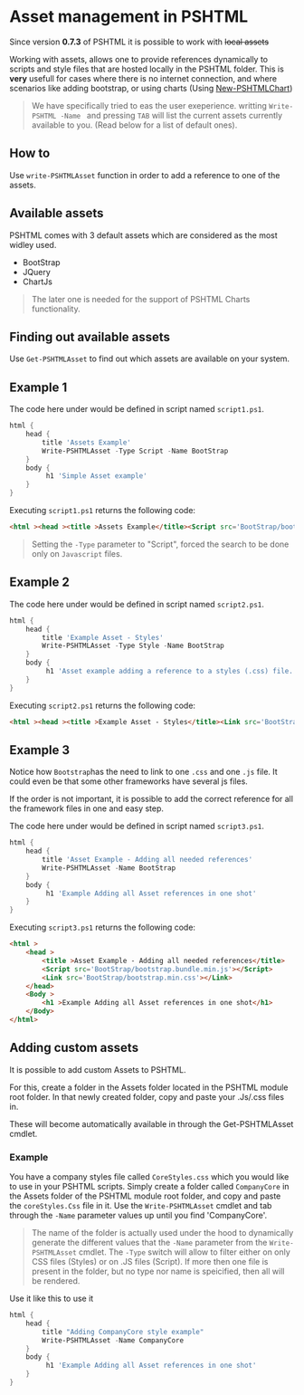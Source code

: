 # Asset management in PSHTML

Since version **0.7.3** of PSHTML it is possible to work with ~~local assets~~ 

Working with assets, allows one to provide references dynamically to scripts and style files that are hosted locally in the PSHTML folder.
This is **very** usefull for cases where there is no internet connection, and where scenarios like adding bootstrap, or using charts (Using [New-PSHTMLChart](../Charts/Charts.md)) 

> We have specifically tried to eas the user exeperience. writting ```Write-PSHTML -Name ``` and pressing ```TAB``` will list the current assets currently available to you. (Read below for a list of default ones).

## How to

Use ```write-PSHTMLAsset``` function in order to add a reference to one of the assets.

## Available assets

PSHTML comes with 3 default assets which are considered as the most widley used.
- BootStrap
- JQuery
- ChartJs

> The later one is needed for the support of PSHTML Charts functionality.

## Finding out available assets

Use ```Get-PSHTMLAsset``` to find out which assets are available on your system.

## Example 1

The code here under would be defined in script named ```script1.ps1```.

```powershell
html {
    head {
        title 'Assets Example'
        Write-PSHTMLAsset -Type Script -Name BootStrap
    }
    body {
         h1 'Simple Asset example'
    }
}
```

Executing ```script1.ps1``` returns the following code:

```html
<html ><head ><title >Assets Example</title><Script src='BootStrap/bootstrap.bundle.min.js'></Script></head><Body ><h1 >Simple Asset example</h1></Body></html>
```

> Setting the ```-Type``` parameter to "Script", forced the search to be done only on `Javascript` files.

## Example 2

The code here under would be defined in script named ```script2.ps1```.

```powershell
html {
    head {
        title 'Example Asset - Styles'
        Write-PSHTMLAsset -Type Style -Name BootStrap
    }
    body {
         h1 'Asset example adding a reference to a styles (.css) file.'
    }
}
```

Executing ```script2.ps1``` returns the following code:

```html
<html ><head ><title >Example Asset - Styles</title><Link src='BootStrap/bootstrap.min.css'></Link></head><Body ><h1 >Asset example adding a reference to a styles (.css) file.</h1></Body></html>
```

## Example 3

Notice how ```Bootstrap```has the need to link to one ```.css``` and one ```.js``` file.
It could even be that some other frameworks have several js files.

If the order is not important,  it is possible to add the correct reference for all the framework files in one and easy step.

The code here under would be defined in script named ```script3.ps1```.

```powershell
html {
    head {
        title 'Asset Example - Adding all needed references'
        Write-PSHTMLAsset -Name BootStrap
    }
    body {
         h1 'Example Adding all Asset references in one shot'
    }
}
```

Executing ```script3.ps1``` returns the following code:

```html
<html >
    <head >
        <title >Asset Example - Adding all needed references</title>
        <Script src='BootStrap/bootstrap.bundle.min.js'></Script>
        <Link src='BootStrap/bootstrap.min.css'></Link>
    </head>
    <Body >
        <h1 >Example Adding all Asset references in one shot</h1>
    </Body>
</html>
```

## Adding custom assets

It is possible to add custom Assets to PSHTML.

For this, create a folder in the Assets folder located in the PSHTML module root folder.
In that newly created folder, copy and paste your .Js/.css files in.

These will become automatically available in through the Get-PSHTMLAsset cmdlet.

### Example

You have a company styles file called ```CoreStyles.css``` which you would like to use in your PSHTML scripts.
Simply create a folder called ```CompanyCore``` in the Assets folder of the PSHTML module root folder, and copy and paste the ```coreStyles.Css``` file in it.
Use the ```Write-PSHTMLAsset``` cmdlet and tab through the ```-Name``` parameter values up until you find 'CompanyCore'.

> The name of the folder is actually used under the hood to dynamically generate the different values that the ```-Name``` parameter from the ```Write-PSHTMLAsset``` cmdlet. The ```-Type``` switch will allow to filter either on only CSS files (Styles) or on .JS files (Script). If more then one file is present in the folder, but no type nor name is speicified, then all will be rendered.

Use it like this to use it

```powershell
html {
    head {
        title "Adding CompanyCore style example"
        Write-PSHTMLAsset -Name CompanyCore
    }
    body {
         h1 'Example Adding all Asset references in one shot'
    }
}
```